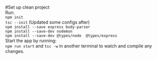 #Set up clean project  
Run:  
`npm init`  
`tsc --init` (Updated some configs after)  
`npm install --save express body-parser`  
`npm install --save-dev nodemon`  
`npm install --save-dev @types/node  @types/express`  
Start the app by running:  
`npm run start` and `tsc -w` in another terminal to watch and compile any changes.
